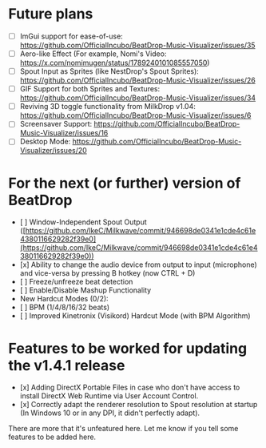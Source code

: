 # Future plans
- [ ] ImGui support for ease-of-use: https://github.com/OfficialIncubo/BeatDrop-Music-Visualizer/issues/35
- [ ] Aero-like Effect (For example, Nomi's Video: <https://x.com/nomimugen/status/1789240101085557050>)
- [ ] Spout Input as Sprites (like NestDrop's Spout Sprites): https://github.com/OfficialIncubo/BeatDrop-Music-Visualizer/issues/26
- [ ] GIF Support for both Sprites and Textures: https://github.com/OfficialIncubo/BeatDrop-Music-Visualizer/issues/34
- [ ] Reviving 3D toggle functionality from MilkDrop v1.04: https://github.com/OfficialIncubo/BeatDrop-Music-Visualizer/issues/6
- [ ] Screensaver Support: https://github.com/OfficialIncubo/BeatDrop-Music-Visualizer/issues/16
- [ ] Desktop Mode: https://github.com/OfficialIncubo/BeatDrop-Music-Visualizer/issues/20

# For the next (or further) version of BeatDrop

* \[ ] Window-Independent Spout Output ([https://github.com/IkeC/Milkwave/commit/946698de0341e1cde4c61e4380116629282f39e0](https://github.com/IkeC/Milkwave/commit/946698de0341e1cde4c61e4380116629282f39e0))
* \[x] Ability to change the audio device from output to input (microphone) and vice-versa by pressing B hotkey (now CTRL + D)
* \[ ] Freeze/unfreeze beat detection
* \[ ] Enable/Disable Mashup Functionality
* New Hardcut Modes (0/2):
* \[ ] BPM (1/4/8/16/32 beats)
* \[ ] Improved Kinetronix (Visikord) Hardcut Mode (with BPM Algorithm)

# Features to be worked for updating the v1.4.1 release

* \[x] Adding DirectX Portable Files in case who don't have access to install DirectX Web Runtime via User Account Control.
* \[x] Correctly adapt the renderer resolution to Spout resolution at startup (In Windows 10 or in any DPI, it didn't perfectly adapt).

There are more that it's unfeatured here. Let me know if you tell some features to be added here.

